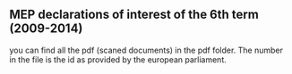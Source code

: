 MEP declarations of interest of the 6th term (2009-2014)
------

you can find all the pdf (scaned documents) in the pdf folder. The number in the file is the id as provided by the european parliament.
